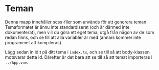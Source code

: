 # Teman
Denna mapp innehåller scss-filer som används för att generera teman. Temaformatet är ännu inte standardiserat (och är därmed inte dokumenterat), men vill du göra ett eget tema, utgå från någon av de som redan finns, och se till att alla variabler är med (annars kommer inte programmet att kompileras).

Lägg sedan in id:t på ditt tema i `index.ts`, och se till så att body-klassen motsvarar detta id. Därefter är det bara att se till så att temat importeras i `../App.vue`.
